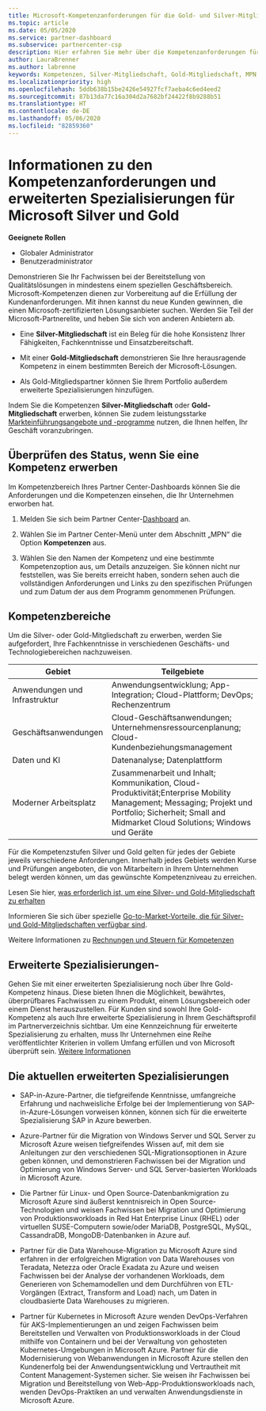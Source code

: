 ```yaml
---
title: Microsoft-Kompetenzanforderungen für die Gold- und Silver-Mitgliedschaft | Partner Center
ms.topic: article
ms.date: 05/05/2020
ms.service: partner-dashboard
ms.subservice: partnercenter-csp
description: Hier erfahren Sie mehr über die Kompetenzanforderungen für die Mitgliedschaftsstufen Silver und Gold.
author: LauraBrenner
ms.author: labrenne
keywords: Kompetenzen, Silver-Mitgliedschaft, Gold-Mitgliedschaft, MPN, MAPS, Kenntnisse, Microsoft Partner Network, Network Mitgliedschaft, erweiterte Spezialisierung
ms.localizationpriority: high
ms.openlocfilehash: 5ddb638b15be2426e54927fcf7aeba4c6ed4eed2
ms.sourcegitcommit: 87b13da77c16a304d2a7682bf24422f8b9288b51
ms.translationtype: HT
ms.contentlocale: de-DE
ms.lasthandoff: 05/06/2020
ms.locfileid: "82859360"
---
```

# <a name="information-about-microsoft-silver-and-gold-competencies-and-advanced-specializations"></a>Informationen zu den Kompetenzanforderungen und erweiterten Spezialisierungen für Microsoft Silver und Gold

**Geeignete Rollen**
-    Globaler Administrator
-    Benutzeradministrator

Demonstrieren Sie Ihr Fachwissen bei der Bereitstellung von Qualitätslösungen in mindestens einem speziellen Geschäftsbereich. Microsoft-Kompetenzen dienen zur Vorbereitung auf die Erfüllung der Kundenanforderungen. Mit ihnen kannst du neue Kunden gewinnen, die einen Microsoft-zertifizierten Lösungsanbieter suchen. Werden Sie Teil der Microsoft-Partnerelite, und heben Sie sich von anderen Anbietern ab.

- Eine **Silver-Mitgliedschaft** ist ein Beleg für die hohe Konsistenz Ihrer Fähigkeiten, Fachkenntnisse und Einsatzbereitschaft.

- Mit einer **Gold-Mitgliedschaft** demonstrieren Sie Ihre herausragende Kompetenz in einem bestimmten Bereich der Microsoft-Lösungen.

- Als Gold-Mitgliedspartner können Sie Ihrem Portfolio außerdem erweiterte Spezialisierungen hinzufügen.

Indem Sie die Kompetenzen **Silver-Mitgliedschaft** oder **Gold-Mitgliedschaft** erwerben, können Sie zudem leistungsstarke [Markteinführungsangebote und -programme](mpn-learn-about-go-to-market-benefits.md) nutzen, die Ihnen helfen, Ihr Geschäft voranzubringen.

## <a name="check-your-status-as-you-earn-a-competency"></a>Überprüfen des Status, wenn Sie eine Kompetenz erwerben

Im Kompetenzbereich Ihres Partner Center-Dashboards können Sie die Anforderungen und die Kompetenzen einsehen, die Ihr Unternehmen erworben hat.

1. Melden Sie sich beim Partner Center-[Dashboard](https://partner.microsoft.com/dashboard/home) an.

2. Wählen Sie im Partner Center-Menü unter dem Abschnitt „MPN“ die Option **Kompetenzen** aus. 

3. Wählen Sie den Namen der Kompetenz und eine bestimmte Kompetenzoption aus, um Details anzuzeigen. Sie können nicht nur feststellen, was Sie bereits erreicht haben, sondern sehen auch die vollständigen Anforderungen und Links zu den spezifischen Prüfungen und zum Datum der aus dem Programm genommenen Prüfungen.

## <a name="competency-areas"></a>Kompetenzbereiche

Um die Silver- oder Gold-Mitgliedschaft zu erwerben, werden Sie aufgefordert, Ihre Fachkenntnisse in verschiedenen Geschäfts- und Technologiebereichen nachzuweisen.

|**Gebiet**            |**Teilgebiete**                    |
|--------------------|--------------------------------|
|Anwendungen und Infrastruktur|Anwendungsentwicklung; App-Integration; Cloud-Plattform; DevOps; Rechenzentrum|
|Geschäftsanwendungen |Cloud-Geschäftsanwendungen; Unternehmensressourcenplanung; Cloud-Kundenbeziehungsmanagement|
|Daten und KI|Datenanalyse; Datenplattform|
|Moderner Arbeitsplatz| Zusammenarbeit und Inhalt; Kommunikation, Cloud-Produktivität;Enterprise Mobility Management; Messaging; Projekt und Portfolio; Sicherheit; Small and Midmarket Cloud Solutions; Windows und Geräte|

Für die Kompetenzstufen Silver und Gold gelten für jedes der Gebiete jeweils verschiedene Anforderungen. Innerhalb jedes Gebiets werden Kurse und Prüfungen angeboten, die von Mitarbeitern in Ihrem Unternehmen belegt werden können, um das gewünschte Kompetenzniveau zu erreichen.


Lesen Sie hier, [was erforderlich ist, um eine Silver- und Gold-Mitgliedschaft zu erhalten](https://partner.microsoft.com/membership/competencies)

Informieren Sie sich über spezielle [Go-to-Market-Vorteile, die für Silver- und Gold-Mitgliedschaften verfügbar sind](mpn-learn-about-go-to-market-benefits.md). 

Weitere Informationen zu [Rechnungen und Steuern für Kompetenzen](mpn-view-print-maps-invoice.md)

## <a name="advanced-specializations"></a>Erweiterte Spezialisierungen-

Gehen Sie mit einer erweiterten Spezialisierung noch über Ihre Gold-Kompetenz hinaus. Diese bieten Ihnen die Möglichkeit, bewährtes, überprüfbares Fachwissen zu einem Produkt, einem Lösungsbereich oder einem Dienst herauszustellen. Für Kunden sind sowohl Ihre Gold-Kompetenz als auch Ihre erweiterte Spezialisierung in Ihrem Geschäftsprofil im Partnerverzeichnis sichtbar. Um eine Kennzeichnung für erweiterte Spezialisierung zu erhalten, muss Ihr Unternehmen eine Reihe veröffentlichter Kriterien in vollem Umfang erfüllen und von Microsoft überprüft sein. [Weitere Informationen](https://partner.microsoft.com/membership/competencies#tab-content-2) 

## <a name="the-current-advanced-specializations"></a>Die aktuellen erweiterten Spezialisierungen

- SAP-in-Azure-Partner, die tiefgreifende Kenntnisse, umfangreiche Erfahrung und nachweisliche Erfolge bei der Implementierung von SAP-in-Azure-Lösungen vorweisen können, können sich für die erweiterte Spezialisierung SAP in Azure bewerben.

- Azure-Partner für die Migration von Windows Server und SQL Server zu Microsoft Azure weisen tiefgreifendes Wissen auf, mit dem sie Anleitungen zur den verschiedenen SQL-Migrationsoptionen in Azure geben können, und demonstrieren Fachwissen bei der Migration und Optimierung von Windows Server- und SQL Server-basierten Workloads in Microsoft Azure. 

- Die Partner für Linux- und Open Source-Datenbankmigration zu Microsoft Azure sind äußerst kenntnisreich in Open Source-Technologien und weisen Fachwissen bei Migration und Optimierung von Produktionsworkloads in Red Hat Enterprise Linux (RHEL) oder virtuellen SUSE-Computern sowie/oder MariaDB, PostgreSQL, MySQL, CassandraDB, MongoDB-Datenbanken in Azure auf.

- Partner für die Data Warehouse-Migration zu Microsoft Azure sind erfahren in der erfolgreichen Migration von Data Warehouses von Teradata, Netezza oder Oracle Exadata zu Azure und weisen Fachwissen bei der Analyse der vorhandenen Workloads, dem Generieren von Schemamodellen und dem Durchführen von ETL-Vorgängen (Extract, Transform and Load) nach, um Daten in cloudbasierte Data Warehouses zu migrieren.

- Partner für Kubernetes in Microsoft Azure wenden DevOps-Verfahren für AKS-Implementierungen an und zeigen Fachwissen beim Bereitstellen und Verwalten von Produktionsworkloads in der Cloud mithilfe von Containern und bei der Verwaltung von gehosteten Kubernetes-Umgebungen in Microsoft Azure.
Partner für die Modernisierung von Webanwendungen in Microsoft Azure stellen den Kundenerfolg bei der Anwendungsentwicklung und Vertrautheit mit Content Management-Systemen sicher. Sie weisen ihr Fachwissen bei Migration und Bereitstellung von Web-App-Produktionsworkloads nach, wenden DevOps-Praktiken an und verwalten Anwendungsdienste in Microsoft Azure.
